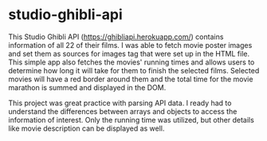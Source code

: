 # studio-ghibli-api

This Studio Ghibli API (https://ghibliapi.herokuapp.com/) contains information of all 22 of their films. I was able to fetch movie poster images and set them as sources for images tag that were set up in the HTML file. This simple app also fetches the movies' running times and allows users to determine how long it will take for them to finish the selected films. Selected movies will have a red border around them and the total time for the movie marathon is summed and displayed in the DOM. 

This project was great practice with parsing API data. I ready had to understand the differences between arrays and objects to access the information of interest. Only the running time was utilized, but other details like movie description can be displayed as well.